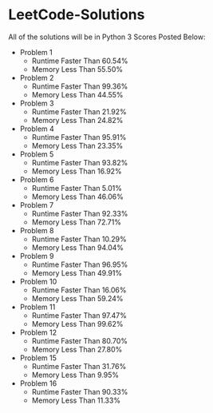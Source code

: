 # LeetCode-Solutions
All of the solutions will be in Python 3
Scores Posted Below:

- Problem 1
    - Runtime Faster Than 60.54%
    - Memory Less Than 55.50%
- Problem 2
    - Runtime Faster Than 99.36%
    - Memory Less Than 44.55%
- Problem 3
    - Runtime Faster Than 21.92%
    - Memory Less Than 24.82%
- Problem 4
    - Runtime Faster Than 95.91%
    - Memory Less Than 23.35%
- Problem 5
    - Runtime Faster Than 93.82%
    - Memory Less Than 16.92%
- Problem 6
    - Runtime Faster Than 5.01%
    - Memory Less Than 46.06%
- Problem 7
    - Runtime Faster Than 92.33%
    - Memory Less Than 72.71%
- Problem 8
    - Runtime Faster Than 10.29%
    - Memory Less Than 94.04%
- Problem 9
    - Runtime Faster Than 96.95%
    - Memory Less Than 49.91%
- Problem 10
    - Runtime Faster Than 16.06%
    - Memory Less Than 59.24%
- Problem 11
    - Runtime Faster Than 97.47%
    - Memory Less Than 99.62%
- Problem 12
    - Runtime Faster Than 80.70%
    - Memory Less Than 27.80%
- Problem 15
    - Runtime Faster Than 31.76%
    - Memory Less Than 9.95%
- Problem 16
    - Runtime Faster Than 90.33%
    - Memory Less Than 11.33%